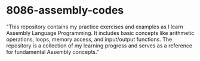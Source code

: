 # 8086-assembly-codes
"This repository contains my practice exercises and examples as I learn Assembly Language Programming. It includes basic concepts like arithmetic operations, loops, memory access, and input/output functions. The repository is a collection of my learning progress and serves as a reference for fundamental Assembly concepts."
